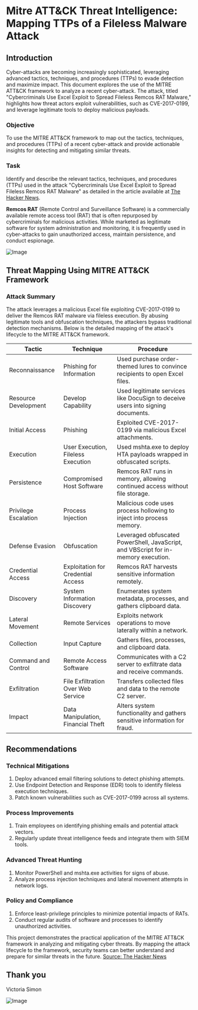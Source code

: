 # Mitre ATT&CK Threat Intelligence: Mapping TTPs of a Fileless Malware Attack

## Introduction
Cyber-attacks are becoming increasingly sophisticated, leveraging advanced tactics, techniques, and procedures (TTPs) to evade detection and maximize impact. This document explores the use of the MITRE ATT&CK framework to analyze a recent cyber-attack. The attack, titled "Cybercriminals Use Excel Exploit to Spread Fileless Remcos RAT Malware," highlights how threat actors exploit vulnerabilities, such as CVE-2017-0199, and leverage legitimate tools to deploy malicious payloads.

### Objective
To use the MITRE ATT&CK framework to map out the tactics, techniques, and procedures (TTPs) of a recent cyber-attack and provide actionable insights for detecting and mitigating similar threats.

### Task
Identify and describe the relevant tactics, techniques, and procedures (TTPs) used in the attack "Cybercriminals Use Excel Exploit to Spread Fileless Remcos RAT Malware" as detailed in the article available at [The Hacker News](https://thehackernews.com/2024/11/cybercriminals-use-excel-exploit-to.html).


**Remcos RAT** (Remote Control and Surveillance Software) is a commercially available remote access tool (RAT) that is often repurposed by cybercriminals for malicious activities. While marketed as legitimate software for system administration and monitoring, it is frequently used in cyber-attacks to gain unauthorized access, maintain persistence, and conduct espionage.

![Image](https://github.com/user-attachments/assets/e18db833-83f6-43d1-9f66-b441e221f430)













## Threat Mapping Using MITRE ATT&CK Framework

### Attack Summary
The attack leverages a malicious Excel file exploiting CVE-2017-0199 to deliver the Remcos RAT malware via fileless execution. By abusing legitimate tools and obfuscation techniques, the attackers bypass traditional detection mechanisms. Below is the detailed mapping of the attack's lifecycle to the MITRE ATT&CK framework.

| **Tactic**             | **Technique**                      | **Procedure**                                                                 |
|-------------------------|-------------------------------------|-------------------------------------------------------------------------------|
| Reconnaissance         | Phishing for Information           | Used purchase order-themed lures to convince recipients to open Excel files. |
| Resource Development   | Develop Capability                 | Used legitimate services like DocuSign to deceive users into signing documents. |
| Initial Access         | Phishing                          | Exploited CVE-2017-0199 via malicious Excel attachments.                      |
| Execution              | User Execution, Fileless Execution | Used mshta.exe to deploy HTA payloads wrapped in obfuscated scripts.         |
| Persistence            | Compromised Host Software          | Remcos RAT runs in memory, allowing continued access without file storage.    |
| Privilege Escalation   | Process Injection                  | Malicious code uses process hollowing to inject into process memory.          |
| Defense Evasion        | Obfuscation                        | Leveraged obfuscated PowerShell, JavaScript, and VBScript for in-memory execution. |
| Credential Access      | Exploitation for Credential Access | Remcos RAT harvests sensitive information remotely.                          |
| Discovery              | System Information Discovery       | Enumerates system metadata, processes, and gathers clipboard data.           |
| Lateral Movement       | Remote Services                    | Exploits network operations to move laterally within a network.              |
| Collection             | Input Capture                      | Gathers files, processes, and clipboard data.                                |
| Command and Control    | Remote Access Software             | Communicates with a C2 server to exfiltrate data and receive commands.       |
| Exfiltration           | File Exfiltration Over Web Service | Transfers collected files and data to the remote C2 server.                  |
| Impact                 | Data Manipulation, Financial Theft | Alters system functionality and gathers sensitive information for fraud.     |


## Recommendations

### Technical Mitigations
1. Deploy advanced email filtering solutions to detect phishing attempts.
2. Use Endpoint Detection and Response (EDR) tools to identify fileless execution techniques.
3. Patch known vulnerabilities such as CVE-2017-0199 across all systems.

### Process Improvements
1. Train employees on identifying phishing emails and potential attack vectors.
2. Regularly update threat intelligence feeds and integrate them with SIEM tools.

### Advanced Threat Hunting
1. Monitor PowerShell and mshta.exe activities for signs of abuse.
2. Analyze process injection techniques and lateral movement attempts in network logs.

### Policy and Compliance
1. Enforce least-privilege principles to minimize potential impacts of RATs.
2. Conduct regular audits of software and processes to identify unauthorized activities.


This project demonstrates the practical application of the MITRE ATT&CK framework in analyzing and mitigating cyber threats. By mapping the attack lifecycle to the framework, security teams can better understand and prepare for similar threats in the future. [Source: The Hacker News](https://thehackernews.com/2024/11/new-ymir-ransomware-exploits-memory-for.html)


## Thank you
Victoria Simon 

![Image](https://github.com/user-attachments/assets/e18db833-83f6-43d1-9f66-b441e221f430)

